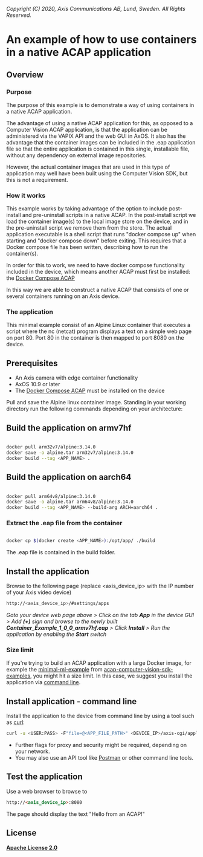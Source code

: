  *Copyright (C) 2020, Axis Communications AB, Lund, Sweden. All Rights Reserved.*

# An example of how to use containers in a native ACAP application

## Overview

### Purpose

The purpose of this example is to demonstrate a way of using containers in a native ACAP application.

The advantage of using a native ACAP application for this, as opposed to a Computer Vision ACAP application, is that the application can be administered via the VAPIX API and the web GUI in AxOS. It also has the advantage that the container images can be included in the .eap application file so that the entire application is contained in this single, installable file, without any dependency on external image repositories.

However, the actual container images that are used in this type of application may well have been built using the Computer Vision SDK, but this is not a requirement.

### How it works

This example works by taking advantage of the option to include post-install and pre-uninstall scripts in a native ACAP. In the post-install script we load the container image(s) to the local image store on the device, and in the pre-uninstall script we remove them from the store. The actual application executable is a shell script that runs "docker compose up" when starting and "docker compose down" before exiting. This requires that a Docker compose file has been written, describing how to run the container(s).

In order for this to work, we need to have docker compose functionality included in the device, which means another ACAP must first be installed: the [Docker Compose ACAP](https://github.com/AxisCommunications/docker-compose-acap)

In this way we are able to construct a native ACAP that consists of one or several containers running on an Axis device.

### The application

This minimal example consist of an Alpine Linux container that executes a script where the nc (netcat) program displays a text on a simple web page on port 80. Port 80 in the container is then mapped to port 8080 on the device.

## Prerequisites

- An Axis camera with edge container functionality
- AxOS 10.9 or later
- The [Docker Compose ACAP](https://github.com/AxisCommunications/docker-compose-acap) must be installed on the device

Pull and save the Alpine linux container image. Standing in your working directory run the following commands depending on your architecture:

## Build the application on armv7hf

```sh

docker pull arm32v7/alpine:3.14.0
docker save -o alpine.tar arm32v7/alpine:3.14.0
docker build --tag <APP_NAME> .

```

## Build the application on aarch64

```sh

docker pull arm64v8/alpine:3.14.0
docker save -o alpine.tar arm64v8/alpine:3.14.0
docker build --tag <APP_NAME> --build-arg ARCH=aarch64 .

```

### Extract the .eap file from the container

```sh

docker cp $(docker create <APP_NAME>):/opt/app/ ./build

```

The .eap file is contained in the build folder.

## Install the application

Browse to the following page (replace <axis_device_ip> with the IP number of your Axis video device)

```sh
http://<axis_device_ip>/#settings/apps
```

*Goto your device web page above > Click on the tab **App** in the device GUI > Add **(+)** sign and browse to
the newly built **Container_Example_1_0_0_armv7hf.eap** > Click **Install** > Run the application by enabling the **Start** switch*

### Size limit

If you're trying to build an ACAP application with a large Docker image, for example the [minimal-ml-example](https://github.com/AxisCommunications/acap-computer-vision-sdk-examples/tree/master/minimal-ml-inference) from [acap-computer-vision-sdk-examples](https://github.com/AxisCommunications/acap-computer-vision-sdk-examples), you might hit a size limit. In this case, we suggest you install the application via [command line](#install-application---command-line).

## Install application - command line

Install the application to the device from command line by using a tool such as [curl](https://curl.se):

```sh
curl -u <USER:PASS> -F"file=@<APP_FILE_PATH>" <DEVICE_IP>/axis-cgi/applications/upload.cgi
```

- Further flags for proxy and security might be required, depending on your network.
- You may also use an API tool like [Postman](https://www.postman.com/) or other command line tools.

## Test the application

Use a web browser to browse to

```html
http://<axis_device_ip>:8080
```

The page should display the text "Hello from an ACAP!"

## License

**[Apache License 2.0](../LICENSE)**
